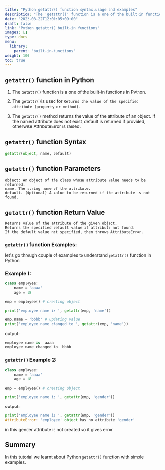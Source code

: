 ```yaml
---
title: "Python getattr() function syntax,usage and examples"
description: "The 'getattr()' function is a one of the built-in functions in Python"
date: "2022-08-22T12:00:05+09:00"
draft: false
link: "Python getattr() built-in functions"
images: []
type: docs
menu:
  library:
    parent: "built-in-functions"
weight: 100
toc: true
---
```


## `getattr()` function in Python

1. The `getattr()` function is a one of the built-in functions in Python.
2. The `getattr()`is used for `Returns the value of the specified attribute (property or method)`.

3. The `getattr()` method returns the value of the attribute of an object. If the named attribute does not exist, default is returned if provided, otherwise AttributeError is raised.

## `getattr()` function Syntax

```Python
getattr(object, name, default)
```
## `getattr()` function Parameters

    object: An object of the class whose attribute value needs to be returned.
    name: The string name of the attribute.
    default. (Optional) A value to be returned if the attribute is not found.

## `getattr()` function Return Value

    Returns value of the attribute of the given object.
    Returns the specified default value if attribute not found.
    If the default value not specified, then throws AttributeError.

### `getattr()` function Examples:

let's go through couple of examples to understand `getattr()` function in Python

###  Example 1:

```Python
class employee:
    name = 'aaaa'
    age = 18
    
emp = employee() # creating object

print('employee name is ', getattr(emp, 'name'))

emp.name = 'bbbb' # updating value
print('employee name changed to ', getattr(emp, 'name'))
```
output:

```Python
employee name is  aaaa
employee name changed to  bbbb
```
###  `getattr()` Example 2:

```Python
class employee:
    name = 'aaaa'
    age = 18
    
emp = employee() # creating object

print('employee name is ', getattr(emp, 'gender'))
```
output:

```Python
print('employee name is ', getattr(emp, 'gender'))
AttributeError: 'employee' object has no attribute 'gender'
```
in this gender attribute is not created so it gives error

## Summary
In this tutorial we learnt about Python `getattr()` function with simple examples.